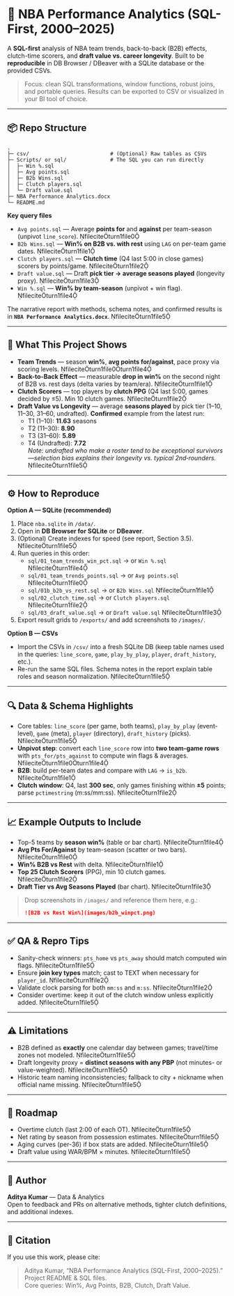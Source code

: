 # 🏀 NBA Performance Analytics (SQL-First, 2000–2025)

A **SQL-first** analysis of NBA team trends, back-to-back (B2B) effects, clutch-time scorers, and **draft value vs. career longevity**. Built to be **reproducible** in DB Browser / DBeaver with a SQLite database or the provided CSVs.

> Focus: clean SQL transformations, window functions, robust joins, and portable queries. Results can be exported to CSV or visualized in your BI tool of choice.

---

## 📦 Repo Structure 
```
.
├─ csv/                          # (Optional) Raw tables as CSVs
├─ Scripts/ or sql/              # The SQL you can run directly
│  ├─ Win %.sql
│  ├─ Avg points.sql
│  ├─ B2b Wins.sql
│  ├─ Clutch players.sql
│  └─ Draft value.sql
├─ NBA Performance Analytics.docx                    
└─ README.md
```

**Key query files**
- `Avg points.sql` — Average **points for** and **against** per team-season (unpivot `line_score`). fileciteturn1file0  
- `B2b Wins.sql` — **Win% on B2B vs. with rest** using `LAG` on per-team game dates. fileciteturn1file1  
- `Clutch players.sql` — **Clutch time** (Q4 last 5:00 in close games) scorers by points/game. fileciteturn1file2  
- `Draft value.sql` — Draft **pick tier → average seasons played** (longevity proxy). fileciteturn1file3  
- `Win %.sql` — **Win% by team-season** (unpivot + win flag). fileciteturn1file4  

The narrative report with methods, schema notes, and confirmed results is in **`NBA Performance Analytics.docx`**. fileciteturn1file5

---

## 🧭 What This Project Shows
- **Team Trends** — season **win%**, **avg points for/against**, pace proxy via scoring levels. fileciteturn1file0turn1file4  
- **Back-to-Back Effect** — measurable **drop in win%** on the second night of B2B vs. rest days (delta varies by team/era). fileciteturn1file1  
- **Clutch Scorers** — top players by **clutch PPG** (Q4 last 5:00, games decided by ≤5). Min 10 clutch games. fileciteturn1file2  
- **Draft Value vs Longevity** — average **seasons played** by pick tier (1–10, 11–30, 31–60, undrafted). **Confirmed** example from the latest run:  
  - T1 (1–10): **11.63** seasons  
  - T2 (11–30): **8.90**  
  - T3 (31–60): **5.89**  
  - T4 (Undrafted): **7.72**  
  _Note: undrafted who make a roster tend to be exceptional survivors—selection bias explains their longevity vs. typical 2nd‑rounders._ fileciteturn1file5

---

## ⚙️ How to Reproduce
**Option A — SQLite (recommended)**
1. Place `nba.sqlite` in `/data/`.  
2. Open in **DB Browser for SQLite** or **DBeaver**.
3. (Optional) Create indexes for speed (see report, Section 3.5). fileciteturn1file5
4. Run queries in this order:
   - `sql/01_team_trends_win_pct.sql` → or `Win %.sql` fileciteturn1file4  
   - `sql/01_team_trends_points.sql` → or `Avg points.sql` fileciteturn1file0  
   - `sql/01b_b2b_vs_rest.sql` → or `B2b Wins.sql` fileciteturn1file1  
   - `sql/02_clutch_time.sql` → or `Clutch players.sql` fileciteturn1file2  
   - `sql/03_draft_value.sql` → or `Draft value.sql` fileciteturn1file3  
5. Export result grids to `/exports/` and add screenshots to `/images/`.

**Option B — CSVs**
- Import the CSVs in `/csv/` into a fresh SQLite DB (keep table names used in the queries: `line_score`, `game`, `play_by_play`, `player`, `draft_history`, etc.).  
- Re-run the same SQL files. Schema notes in the report explain table roles and season normalization. fileciteturn1file5

---

## 🔍 Data & Schema Highlights
- Core tables: `line_score` (per game, both teams), `play_by_play` (event-level), `game` (meta), `player` (directory), `draft_history` (picks). fileciteturn1file5  
- **Unpivot step**: convert each `line_score` row into **two team-game rows** with `pts_for/pts_against` to compute win flags & averages. fileciteturn1file0turn1file4  
- **B2B**: build per-team dates and compare with `LAG` → `is_b2b`. fileciteturn1file1  
- **Clutch window**: Q4, last **300 sec**, only games finishing within **±5** points; parse `pctimestring` (m:ss/mm:ss). fileciteturn1file2

---

## 📈 Example Outputs to Include
- Top-5 teams by **season win%** (table or bar chart). fileciteturn1file4  
- **Avg Pts For/Against** by team-season (scatter or two bars). fileciteturn1file0  
- **Win% B2B vs Rest** with delta. fileciteturn1file1  
- **Top 25 Clutch Scorers** (PPG), min 10 clutch games. fileciteturn1file2  
- **Draft Tier vs Avg Seasons Played** (bar chart). fileciteturn1file3  

> Drop screenshots in `/images/` and reference them here, e.g.:
> ```md
> ![B2B vs Rest Win%](images/b2b_winpct.png)
> ```

---

## ✅ QA & Repro Tips
- Sanity-check winners: `pts_home` vs `pts_away` should match computed win flags. fileciteturn1file5  
- Ensure **join key types** match; cast to TEXT when necessary for `player_id`. fileciteturn1file2  
- Validate clock parsing for both `mm:ss` and `m:ss`. fileciteturn1file2  
- Consider overtime: keep it out of the clutch window unless explicitly added. fileciteturn1file5

---

## ⚠️ Limitations
- B2B defined as **exactly** one calendar day between games; travel/time zones not modeled. fileciteturn1file5  
- Draft longevity proxy = **distinct seasons with any PBP** (not minutes- or value-weighted). fileciteturn1file5  
- Historic team naming inconsistencies; fallback to city + nickname when official name missing. fileciteturn1file5  

---

## 📌 Roadmap
- Overtime clutch (last 2:00 of each OT). fileciteturn1file5  
- Net rating by season from possession estimates. fileciteturn1file5  
- Aging curves (per-36) if box stats are added. fileciteturn1file5  
- Draft value using WAR/BPM × minutes. fileciteturn1file5  


---

## 👤 Author
**Aditya Kumar** — Data & Analytics  
Open to feedback and PRs on alternative methods, tighter clutch definitions, and additional indexes.

---

## 🙌 Citation
If you use this work, please cite:
> Aditya Kumar, “NBA Performance Analytics (SQL-First, 2000–2025).” Project README & SQL files.  
Core queries: Win%, Avg Points, B2B, Clutch, Draft Value. 
